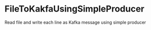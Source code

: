 # FileToKakfaUsingSimpleProducer
Read file and write each line as Kafka message using simple producer
